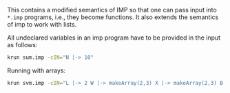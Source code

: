This contains a modified semantics of IMP so that one can pass input into `*.imp` programs, i.e., they become functions.
It also extends the semantics of imp to work with lists.

All undeclared variables in an imp program have to be provided in the input as follows:
```bash
krun sum.imp -cIN="N |-> 10"
```

Running with arrays:
```bash
krun svm.imp -cIN="L |-> 2 W |-> makeArray(2,3) X |-> makeArray(2,3) B |-> 20"
```
